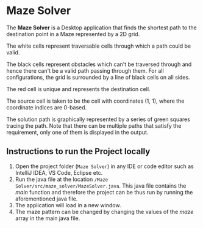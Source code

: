 # Maze Solver
The **Maze Solver** is a Desktop application that finds the shortest path to the destination point in a Maze represented by a 2D grid.

The white cells represent traversable cells through which a path could be valid.

The black cells represent obstacles which can't be traversed through and hence there can't be a valid path passing through them. For all configurations, the grid is surrounded by a line of black cells on all sides.

The red cell is unique and represents the destination cell.

The source cell is taken to be the cell with coordinates (1, 1), where the coordinate indices are 0-based.

The solution path is graphically represented by a series of green squares tracing the path. Note that there can be multiple paths that satisfy the requirement, only one of them is displayed in the output.


## Instructions to run the Project locally
1. Open the project folder (```Maze Solver```) in any IDE or code editor such as IntelliJ IDEA, VS Code, Eclipse etc.  
2. Run the java file at the location ```/Maze Solver/src/maze_solver/MazeSolver.java```. This java file contains the _main_ function and therefore the project can be thus run by running the aforementioned java file.  
3. The application will load in a new window.  
4. The maze pattern can be changed by changing the values of the _maze_ array in the main java file.
